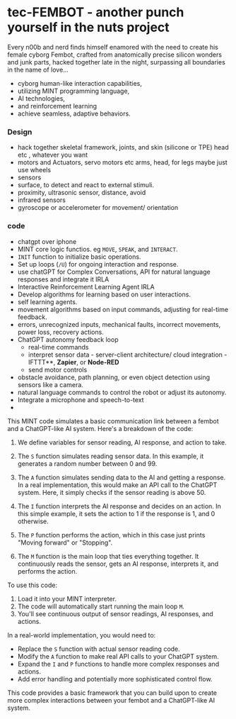 # tec-FEMBOT - another punch yourself in the nuts project


Every n00b and nerd finds himself enamored with the need to create his female cyborg Fembot, crafted from anatomically precise silicon wonders and junk parts, hacked together late in the night, surpassing all boundaries in the name of love…

- cyborg human-like interaction capabilities,
- utilizing MINT programming language,
- AI technologies,
- and reinforcement learning
- achieve seamless, adaptive behaviors.


### Design
- hack together skeletal framework, joints, and skin (silicone or TPE) head etc , whatever you want
- motors and Actuators, servo motors etc arms, head, for legs maybe just use wheels
-  sensors
  - surface, to detect and react to external stimuli.
  - proximity, ultrasonic sensor, distance, avoid
  - infrared sensors
  - gyroscope or accelerometer for movement/ orientation


### code
- chatgpt over iphone  
- MINT core logic functios. eg  `MOVE`, `SPEAK`, and `INTERACT`.
- `INIT` function to initialize basic operations.
- Set up loops (`/U`) for ongoing interaction and response.
- use chatGPT for Complex Conversations, API for natural language responses and integrate it IRLA
- Interactive Reinforcement Learning Agent IRLA
- Develop algorithms for learning based on user interactions.
- self learning agents.
- movement algorithms based on input commands, adjusting for real-time feedback.
- errors, unrecognized inputs, mechanical faults, incorrect movements, power loss, recovery actions.
- ChatGPT autonomy feedback loop
  - real-time commands
  - interpret sensor data - server-client architecture/ cloud integration - IFTTT**, **Zapier**, or **Node-RED**
  - send motor controls 
- obstacle avoidance, path planning, or even object detection using sensors like a camera.
- natural language commands to control the robot or adjust its autonomy.
- Integrate a microphone and speech-to-text
- 


This MINT code simulates a basic communication link between a fembot and a ChatGPT-like AI system. Here's a breakdown of the code:

1. We define variables for sensor reading, AI response, and action to take.

2. The `S` function simulates reading sensor data. In this example, it generates a random number between 0 and 99.

3. The `A` function simulates sending data to the AI and getting a response. In a real implementation, this would make an API call to the ChatGPT system. Here, it simply checks if the sensor reading is above 50.

4. The `I` function interprets the AI response and decides on an action. In this simple example, it sets the action to 1 if the response is 1, and 0 otherwise.

5. The `P` function performs the action, which in this case just prints "Moving forward" or "Stopping".

6. The `M` function is the main loop that ties everything together. It continuously reads the sensor, gets an AI response, interprets it, and performs the action.

To use this code:

1. Load it into your MINT interpreter.
2. The code will automatically start running the main loop `M`.
3. You'll see continuous output of sensor readings, AI responses, and actions.

In a real-world implementation, you would need to:
- Replace the `S` function with actual sensor reading code.
- Modify the `A` function to make real API calls to your ChatGPT system.
- Expand the `I` and `P` functions to handle more complex responses and actions.
- Add error handling and potentially more sophisticated control flow.

This code provides a basic framework that you can build upon to create more complex interactions between your fembot and a ChatGPT-like AI system.
